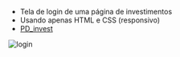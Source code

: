- Tela de login de uma página de investimentos
- Usando apenas HTML e CSS (responsivo)
- [PD_invest](https://bessa95.github.io/HTML/PD_invest/index.html)

![login](https://user-images.githubusercontent.com/115126365/209585811-69a705aa-0d25-4904-8365-fe3ea85b5180.png)
